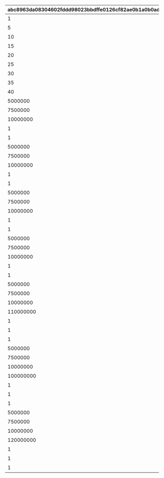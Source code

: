 |abc8963da08304602fddd98023bbdffe0126cf82ae0b1a0b0ad46e38a0cca445|38a146bb2a3baef126beaaf64816016ca5b609178a4e6194fb054feeab038f44|d985df7894729aa3b81ace343bab9aee198ad130204a509c2f8be750733df9bd|c5925af2c873b690f291aaa0aa158cbaf35bd035e453cbbdbde8df0a34c681ee|260f5c388080f3783947e55f6723b7bfc06ecb510cc25c8fd0506566b3a3416f|2d2b3d263a5e9e33c48096a8587a10fb2d7fd0c0e306749a3dafc81ca715e9f2|66f4aab3a407802af275b3d614de129dcc680d8a8f71d558f1082a9f95b2b815|39118badcddbe95ca620b6daf8bfb7f12ae475b51bc320480d9590d69525f6be|bb1f8b698fc1a8cacde2bc04a4cbf834ecaf78786107f23f3cb19b67842f487f|4869a42452f7f657a07ecabb1abc1a18b9eb0033f0788897a278923aa82bbb7e|53c6997b46cd5f5ce1c968aeb5ebd793a8114024c0c57d4bd8f1503a75707f74|d7cfe666b8c9e0668fad69ad94b1c863169ae30728bd95d31cb40aafa27da496|
| --- | --- | --- | --- | --- | --- | --- | --- | --- | --- | --- | --- |
|1|1回バトルしよう|7003|1000|0|31000101|10|2022/12/23 11:59:59|3|31000101|0|2022/12/16 12:00:00|
|5|5回バトルしよう|7003|1000|0|31000102|10|2022/12/23 11:59:59|3|31000102|0|2022/12/16 12:00:00|
|10|10回バトルしよう|7003|1000|0|31000103|10|2022/12/23 11:59:59|3|31000103|0|2022/12/16 12:00:00|
|15|15回バトルしよう|7003|1000|0|31000104|10|2022/12/23 11:59:59|3|31000104|0|2022/12/16 12:00:00|
|20|20回バトルしよう|7003|1000|0|31000105|10|2022/12/23 11:59:59|3|31000105|0|2022/12/16 12:00:00|
|25|25回バトルしよう|7003|1000|0|31000106|10|2022/12/23 11:59:59|3|31000106|0|2022/12/16 12:00:00|
|30|30回バトルしよう|7003|1000|0|31000107|10|2022/12/23 11:59:59|3|31000107|0|2022/12/16 12:00:00|
|35|35回バトルしよう|7003|1000|0|31000108|10|2022/12/23 11:59:59|3|31000108|0|2022/12/16 12:00:00|
|40|40回バトルしよう|7003|1000|0|31000109|10|2022/12/23 11:59:59|3|31000109|0|2022/12/16 12:00:00|
|5000000|黒の王ジャバウォックに累積500万ダメージ与えよう|7004|1001|3001|31001101|10|2022/12/23 11:59:59|3|31001101|0|2022/12/16 12:00:00|
|7500000|黒の王ジャバウォックに累積750万ダメージ与えよう|7004|1001|3001|31001102|10|2022/12/23 11:59:59|3|31001102|0|2022/12/16 12:00:00|
|10000000|黒の王ジャバウォックに累積1000万ダメージ与えよう|7004|1001|3001|31001103|10|2022/12/23 11:59:59|3|31001103|0|2022/12/16 12:00:00|
|1|黒の王ジャバウォックに1度のバトルで250万ダメージ与えよう|7005|1001|3001|31001111|11|2022/12/23 11:59:59|3|31001111|2500000|2022/12/16 12:00:00|
|1|黒の王ジャバウォックに1度のバトルで500万ダメージ与えよう|7005|1001|3001|31001112|11|2022/12/23 11:59:59|3|31001112|5000000|2022/12/16 12:00:00|
|5000000|暴走のイノセントボウに累積500万ダメージ与えよう|7004|1001|3002|31001201|20|2022/12/23 11:59:59|3|31001201|0|2022/12/16 12:00:00|
|7500000|暴走のイノセントボウに累積750万ダメージ与えよう|7004|1001|3002|31001202|20|2022/12/23 11:59:59|3|31001202|0|2022/12/16 12:00:00|
|10000000|暴走のイノセントボウに累積1000万ダメージ与えよう|7004|1001|3002|31001203|20|2022/12/23 11:59:59|3|31001203|0|2022/12/16 12:00:00|
|1|暴走のイノセントボウに1度のバトルで250万ダメージ与えよう|7005|1001|3002|31001211|21|2022/12/23 11:59:59|3|31001211|2500000|2022/12/16 12:00:00|
|1|暴走のイノセントボウに1度のバトルで500万ダメージ与えよう|7005|1001|3002|31001212|21|2022/12/23 11:59:59|3|31001212|5000000|2022/12/16 12:00:00|
|5000000|ファントムバロンに累積500万ダメージ与えよう|7004|1001|3003|31001301|30|2022/12/23 11:59:59|3|31001301|0|2022/12/16 12:00:00|
|7500000|ファントムバロンに累積750万ダメージ与えよう|7004|1001|3003|31001302|30|2022/12/23 11:59:59|3|31001302|0|2022/12/16 12:00:00|
|10000000|ファントムバロンに累積1000万ダメージ与えよう|7004|1001|3003|31001303|30|2022/12/23 11:59:59|3|31001303|0|2022/12/16 12:00:00|
|1|ファントムバロンに1度のバトルで250万ダメージ与えよう|7005|1001|3003|31001311|31|2022/12/23 11:59:59|3|31001311|2500000|2022/12/16 12:00:00|
|1|ファントムバロンに1度のバトルで500万ダメージ与えよう|7005|1001|3003|31001312|31|2022/12/23 11:59:59|3|31001312|5000000|2022/12/16 12:00:00|
|5000000|テンタパスに累積500万ダメージ与えよう|7004|1001|3004|31001401|40|2022/12/23 11:59:59|3|31001401|0|2022/12/16 12:00:00|
|7500000|テンタパスに累積750万ダメージ与えよう|7004|1001|3004|31001402|40|2022/12/23 11:59:59|3|31001402|0|2022/12/16 12:00:00|
|10000000|テンタパスに累積1000万ダメージ与えよう|7004|1001|3004|31001403|40|2022/12/23 11:59:59|3|31001403|0|2022/12/16 12:00:00|
|1|テンタパスに1度のバトルで250万ダメージ与えよう|7005|1001|3004|31001411|41|2022/12/23 11:59:59|3|31001411|2500000|2022/12/16 12:00:00|
|1|テンタパスに1度のバトルで500万ダメージ与えよう|7005|1001|3004|31001412|41|2022/12/23 11:59:59|3|31001412|5000000|2022/12/16 12:00:00|
|5000000|ゴウシンに累積500万ダメージ与えよう|7004|1002|3005|31002101|10|2022/12/23 11:59:59|3|31002101|0|2022/12/16 12:00:00|
|7500000|ゴウシンに累積750万ダメージ与えよう|7004|1002|3005|31002102|10|2022/12/23 11:59:59|3|31002102|0|2022/12/16 12:00:00|
|10000000|ゴウシンに累積1000万ダメージ与えよう|7004|1002|3005|31002103|10|2022/12/23 11:59:59|3|31002103|0|2022/12/16 12:00:00|
|110000000|ゴウシンに累積1億1000万ダメージ与えよう|7004|1002|3005|31002104|10|2022/12/23 11:59:59|3|31002104|0|2022/12/16 12:00:00|
|1|ゴウシンに1度のバトルで250万ダメージ与えよう|7005|1002|3005|31002111|11|2022/12/23 11:59:59|3|31002111|2500000|2022/12/16 12:00:00|
|1|ゴウシンに1度のバトルで500万ダメージ与えよう|7005|1002|3005|31002112|11|2022/12/23 11:59:59|3|31002112|5000000|2022/12/16 12:00:00|
|1|ゴウシンに1度のバトルで2200万ダメージ与えよう|7005|1002|3005|31002113|11|2022/12/23 11:59:59|3|31002113|22000000|2022/12/16 12:00:00|
|5000000|アルマ＆オラムに累積500万ダメージ与えよう|7004|1003|3006|31003101|10|2022/12/23 11:59:59|3|31003101|0|2022/12/16 12:00:00|
|7500000|アルマ＆オラムに累積750万ダメージ与えよう|7004|1003|3006|31003102|10|2022/12/23 11:59:59|3|31003102|0|2022/12/16 12:00:00|
|10000000|アルマ＆オラムに累積1000万ダメージ与えよう|7004|1003|3006|31003103|10|2022/12/23 11:59:59|3|31003103|0|2022/12/16 12:00:00|
|100000000|アルマ＆オラムに累積1億ダメージ与えよう|7004|1003|3006|31003104|10|2022/12/23 11:59:59|3|31003104|0|2022/12/16 12:00:00|
|1|アルマ＆オラムに1度のバトルで250万ダメージ与えよう|7005|1003|3006|31003111|11|2022/12/23 11:59:59|3|31003111|2500000|2022/12/16 12:00:00|
|1|アルマ＆オラムに1度のバトルで500万ダメージ与えよう|7005|1003|3006|31003112|11|2022/12/23 11:59:59|3|31003112|5000000|2022/12/16 12:00:00|
|1|アルマ＆オラムに1度のバトルで2000万ダメージ与えよう|7005|1003|3006|31003113|11|2022/12/23 11:59:59|3|31003113|20000000|2022/12/16 12:00:00|
|5000000|なかよしX＆名もなき芸術に累積500万ダメージ与えよう|7004|1003|3007|31003201|20|2022/12/23 11:59:59|3|31003201|0|2022/12/16 12:00:00|
|7500000|なかよしX＆名もなき芸術に累積750万ダメージ与えよう|7004|1003|3007|31003202|20|2022/12/23 11:59:59|3|31003202|0|2022/12/16 12:00:00|
|10000000|なかよしX＆名もなき芸術に累積1000万ダメージ与えよう|7004|1003|3007|31003203|20|2022/12/23 11:59:59|3|31003203|0|2022/12/16 12:00:00|
|120000000|なかよしX＆名もなき芸術に累積1億2000万ダメージ与えよう|7004|1003|3007|31003204|20|2022/12/23 11:59:59|3|31003204|0|2022/12/16 12:00:00|
|1|なかよしX＆名もなき芸術に1度のバトルで250万ダメージ与えよう|7005|1003|3007|31003211|21|2022/12/23 11:59:59|3|31003211|2500000|2022/12/16 12:00:00|
|1|なかよしX＆名もなき芸術に1度のバトルで500万ダメージ与えよう|7005|1003|3007|31003212|21|2022/12/23 11:59:59|3|31003212|5000000|2022/12/16 12:00:00|
|1|なかよしX＆名もなき芸術に1度のバトルで2400万ダメージ与えよう|7005|1003|3007|31003213|21|2022/12/23 11:59:59|3|31003213|24000000|2022/12/16 12:00:00|